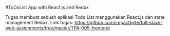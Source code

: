 #ToDoList App with React.js and Redux

Tugas membuat sebuah aplikasi Todo List menggunakan React.js dan state management Redux. Link tugas: https://github.com/impactbyte/full-stack-web-assignments/tree/master/TPA-005-frontend